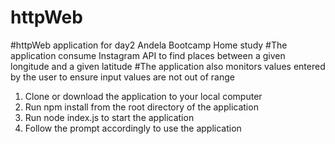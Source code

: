 # httpWeb
#httpWeb application for day2 Andela Bootcamp Home study
#The application consume Instagram API to find places between a given longitude and a given latitude
#The application also monitors values entered by the user to ensure input values are not out of range

1. Clone or download the application to your local computer
2. Run npm install from the root directory of the application
3. Run node index.js to start the application
4. Follow the prompt accordingly to use the application
